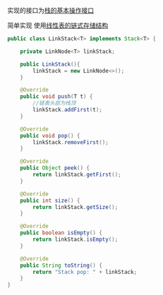 实现的接口为[栈的基本操作接口](https://blog.csdn.net/AneTist/article/details/104532986)

简单实现 使用[线性表的链式存储结构](https://blog.csdn.net/AneTist/article/details/104754255)

```java
public class LinkStack<T> implements Stack<T> {

    private LinkNode<T> linkStack;

    public LinkStack(){
        linkStack = new LinkNode<>();
    }

    @Override
    public void push(T t) {
        //链表头部为栈顶
        linkStack.addFirst(t);
    }

    @Override
    public void pop() {
        linkStack.removeFirst();
    }

    @Override
    public Object peek() {
        return linkStack.getFirst();
    }

    @Override
    public int size() {
        return linkStack.getSize();
    }

    @Override
    public boolean isEmpty() {
        return linkStack.isEmpty();
    }

    @Override
    public String toString() {
        return "Stack pop: " + linkStack;
    }
}
```
